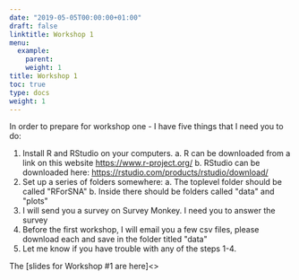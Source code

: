 ```yaml
---
date: "2019-05-05T00:00:00+01:00"
draft: false
linktitle: Workshop 1
menu:
  example:
    parent: 
    weight: 1
title: Workshop 1
toc: true
type: docs
weight: 1
---
```


In order to prepare for workshop one - I have five things that I need you to do:

1. Install R and RStudio on your computers. 
    a. R can be downloaded from a link on this website <https://www.r-project.org/>
    b. RStudio can be downloaded here: <https://rstudio.com/products/rstudio/download/>
2. Set up a series of folders somewhere:
    a. The toplevel folder should be called "RForSNA"
    b. Inside there should be folders called "data" and "plots"
3. I will send you a survey on Survey Monkey.  I need you to answer the survey
4. Before the first workshop, I will email you a few csv files, please download each and save in the folder titled "data"
5. Let me know if you have trouble with any of the steps 1-4.
  
  
The [slides for Workshop #1 are here]<>